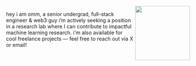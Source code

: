 <img align="right" src="https://m.media-amazon.com/images/I/615CdAK4xEL._AC_UF350,350_QL80_.jpg" width="150">

hey i am omm, a senior undergrad, full-stack engineer & web3 guy 
i’m actively seeking a position in a research lab where I can contribute to impactful machine learning research.
i'm also available for cool freelance projects — feel free to reach out via X or email!